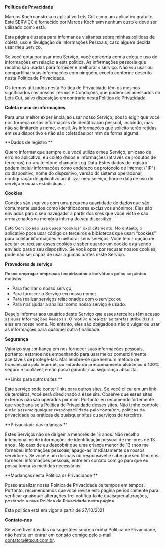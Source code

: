 **Política de Privacidade**

Marcos Koch construiu o aplicativo Lets Cut como um aplicativo gratuito. Este SERVIÇO é fornecido por Marcos Koch sem nenhum custo e deve ser utilizado como está.

Esta página é usada para informar os visitantes sobre minhas políticas de coleta, uso e divulgação de Informações Pessoais, caso alguém decida usar meu Serviço.

Se você optar por usar meu Serviço, você concorda com a coleta e uso de informações em relação a esta política. As informações pessoais que recolho são usadas para fornecer e melhorar o serviço. Não vou usar ou compartilhar suas informações com ninguém, exceto conforme descrito nesta Política de Privacidade.

Os termos utilizados nesta Política de Privacidade têm os mesmos significados dos nossos Termos e Condições, que podem ser acessados ​​no Lets Cut, salvo disposição em contrário nesta Política de Privacidade.

**Coleta e uso de informações**

Para uma melhor experiência, ao usar nosso Serviço, posso exigir que você nos forneça certas informações de identificação pessoal, incluindo, mas não se limitando a nome, e-mail. As informações que solicito serão retidas em seu dispositivo e não são coletadas por mim de forma alguma.

**Dados de registro **

Quero informar que sempre que você utiliza o meu Serviço, em caso de erro no aplicativo, eu coleto dados e informações (através de produtos de terceiros) no seu telefone chamado Log Data. Estes dados de registro podem incluir informações como endereço de protocolo de Internet ("IP") do dispositivo, nome do dispositivo, versão do sistema operacional, configuração do aplicativo ao utilizar meu serviço, hora e data de uso do serviço e outras estatísticas .

**Cookies**

Cookies são arquivos com uma pequena quantidade de dados que são comumente usados ​​como identificadores exclusivos anônimos. Eles são enviados para o seu navegador a partir dos sites que você visita e são armazenados na memória interna do seu dispositivo.

Este Serviço não usa esses “cookies” explicitamente. No entanto, o aplicativo pode usar código de terceiros e bibliotecas que usam “cookies” para coletar informações e melhorar seus serviços. Você tem a opção de aceitar ou recusar esses cookies e saber quando um cookie está sendo enviado para o seu dispositivo. Se você optar por recusar nossos cookies, pode não ser capaz de usar algumas partes deste Serviço.

**Provedores de serviço**

Posso empregar empresas terceirizadas e indivíduos pelos seguintes motivos:

* Para facilitar o nosso serviço;
* Para fornecer o Serviço em nosso nome;
* Para realizar serviços relacionados com o serviço; ou
* Para nos ajudar a analisar como nosso serviço é usado.

Desejo informar aos usuários deste Serviço que esses terceiros têm acesso às suas Informações Pessoais. O motivo é realizar as tarefas atribuídas a eles em nosso nome. No entanto, eles são obrigados a não divulgar ou usar as informações para qualquer outra finalidade.

**Segurança**

Valorizo ​​sua confiança em nos fornecer suas informações pessoais, portanto, estamos nos empenhando para usar meios comercialmente aceitáveis ​​de protegê-las. Mas lembre-se que nenhum método de transmissão pela internet, ou método de armazenamento eletrônico é 100% seguro e confiável, e não posso garantir sua segurança absoluta.

**Links para outros sites **

Este serviço pode conter links para outros sites. Se você clicar em um link de terceiros, você será direcionado a esse site. Observe que esses sites externos não são operados por mim. Portanto, eu recomendo fortemente que você analise a Política de Privacidade desses sites. Não tenho controle e não assumo qualquer responsabilidade pelo conteúdo, políticas de privacidade ou práticas de quaisquer sites ou serviços de terceiros.

**Privacidade das crianças **

Estes Serviços não se dirigem a menores de 13 anos. Não recolho intencionalmente informações de identificação pessoal de menores de 13 anos \. No caso de eu descobrir que uma criança menor de 13 anos me forneceu informações pessoais, apago-as imediatamente de nossos servidores. Se você é um dos pais ou responsável e sabe que seu filho nos forneceu informações pessoais, entre em contato comigo para que eu possa tomar as medidas necessárias.

**Mudanças nesta Política de Privacidade **

Posso atualizar nossa Política de Privacidade de tempos em tempos. Portanto, recomendamos que você revise esta página periodicamente para verificar quaisquer alterações. Irei notificá-lo de quaisquer alterações, postando a nova Política de Privacidade nesta página.

Esta política está em vigor a partir de 27/10/2021

**Contate-nos**

Se você tiver dúvidas ou sugestões sobre a minha Política de Privacidade, não hesite em entrar em contato comigo pelo e-mail contato@letscut.com.br.
